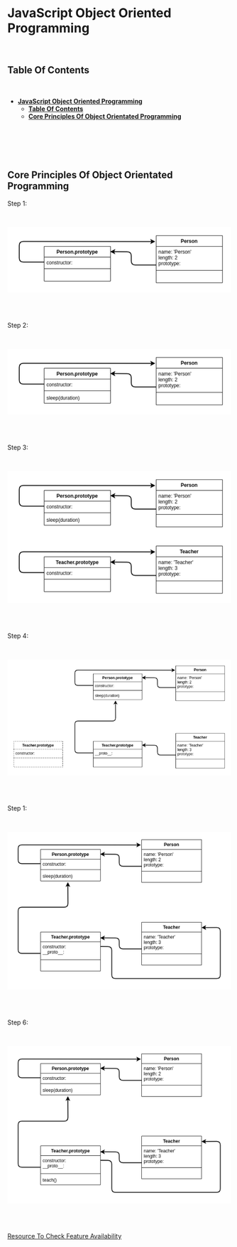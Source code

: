 # **JavaScript Object Oriented Programming**
<br>

## **Table Of Contents**
<br>

- [**JavaScript Object Oriented Programming**](#javascript-object-oriented-programming)
  - [**Table Of Contents**](#table-of-contents)
  - [**Core Principles Of Object Orientated Programming**](#core-principles-of-object-orientated-programming)

<br>
<br>
<br>
<br>

## **Core Principles Of Object Orientated Programming**

Step 1:

<br>

![Step 1](./pictures/constructorFunctionInheritanceStep1.png)

<br>
<br>

Step 2:

<br>

![Step 2](./pictures/constructorFunctionInheritanceStep2.png)

<br>
<br>

Step 3:

<br>

![Step 3](./pictures/constructorFunctionInheritanceStep3.png)

<br>
<br>

Step 4:

<br>

![Step 4](./pictures/constructorFunctionInheritanceStep4.png)

<br>
<br>

Step 1:

<br>

![Step 5](./pictures/constructorFunctionInheritanceStep5.png)

<br>
<br>

Step 6:

<br>

![Step 6](./pictures/constructorFunctionInheritanceStep6.png)

<br>
<br>


[Resource To Check Feature Availability](https://kangax.github.io/compat-table/es2016plus/)

<!--

Principles Of Object Oriented Programming

1. Abstraction
   - abstract behavior into classes or prototypes

2. Data Encapsulation
   - attributes and methods are encapsulated by classes or prototypes

3. Inheritance
   - objects can inherit attributes and methods of other objects

4. Polymorphism
   - objects can have different types in different contexts


----------------------------------------------------


JavaScript is object-based: objects are created based on other objects (prototype)
    -> JavaScript is prototype-based


-----------------------------------------------------

Object-orientation in JavaScript

1. prototype object-orientation

2. pseudoclass object-orientation

3. object-orientation with class syntax



---------------------------------------------------



===== prototype object-orientation =====

- every object is based on a prototype (except _Object_ object)
- every object can be used ad a prototype for other objects
- object inherits all properties and methods from prototype
  
- access prototype of objectA with: 
  - objectA.__proto__  (do not use)
  - objectA.getPrototypeOf()

- check if objectB is prototype of objectA
  - objectB.isPrototypeOf(objectA)

- create objectB with prototype objectA
  - objectB = Object.create(objectA)

- overwrite prototype methods:
  - objectB = Object.create(objectA);
    objectB.methodFromA = function() { ... }

- call prototype methods:
  - objectB = Object.create(objectA);
  - objectB.getPrototypeOf().methodOfObjectA().call(this, argument);
  - ( alternative: objectB.__proto__.methodObjectA().call(this, argument) )

- prototype chaining:
  1. search called method on caller object
  2. if method does not exist, search on prottype
  3. if method does not exist and object <> root _Object_: go to 2


! No prototype possible for object literals !


Object-orientation Principles:

1. Abstraction: check, abstracted into prototypes
2. Data encapsulation: No, only with specific design patterns
3. Inheritance: check, prototype chaining
4. polymorphism: check, javascript is dynamically typed



-----------------------------------------------------------------------------



===== pseudoclass object-orientation =====

- based on constructor functions

- constructor function
  - function ConstructorFunctionName(param1) { this.property1 = param1; };

- instantiate object with constructor function
  - object = new ConstructorFunctionName('argument')

- define methods for all instances of constructor function 
  - ConstructorFunctionName.prototype.methodName = function() { ... }

- inheritance:

    1.) function Person(name, age) {
            this.name = name;
            this.age = age;
        };

    2.) Person.prototype.sleep = function(duration) {
            console.log('sleep for ', duration);
        };

    3.) function Teacher(name, age, subject) {
            Person.call(this, name, age);
            this.subject = subject;
        };

    4.) Teacher.prototype = new Person();

    5.) Teacher.prototype.constructor = Teacher;

    6.) Teacher.prototype.teach() = function() {
            console.log('Teaching...');
        }


- call constructor of super prototype
  - function Teacher(name, age, subject) {
        Person.call(this, name, age);
        this.subject = subject;
    };

- overwrite methods
  - ObjectA.prototype.methodName = function(param){ ... }


- call methods of super object
  - superObjectB.prototype.methodName.call(this, argument);


Object-orientation Principles:

1. Abstraction: check, abstracted into prototypes
2. Data encapsulation: No, only with specific design patterns
3. Inheritance: check, but a bit complex
4. polymorphism: check, javascript is dynamically typed



-----------------------------------------------------------------------------



===== object-orientation with class syntax =====

- class syntax reduces complexity of pseudoclass object-orientation
- realizes no class-based programming! JavaScript stays object-based


--- class declaration ---

    class ClassName {

        property1 = 'value1';       // instance properties (ES2022)
        property2 = 'value2'

        constructor(param1, param2, param3) {
            this.property1 = param1 ? param2 : this.property1;
            this.property2 = param2 ? param2 : this.property2;
            this.property3 = param3;
        }

        method1() { /* implementation */ }
    }


--- class expression ---

    const ClassName = class {

        property1 = 'value1';       // instance properties (ES2022)
        property2 = 'value2'

        constructor(param1, param2, param3) {
            this.property1 = param1 ? param2 : this.property1;
            this.property2 = param2 ? param2 : this.property2;
            this.property3 = param3;
        }

        method1() { /* implementation */ }
    };



- instantiate new object
  - const newInstance = new ClassName('value1', 'value2', 'value3');


- define Getter and Setter
  - write keywords get or set in front of method
  - CAUTION: name of getter- / setter-method must not equal a property name (-> infinity loop)
    -> typically: add underscore in front of property name


    class ClassName {

        constructor(param1, param2, param3) {
            this._property1 = param1 ? param2 : this.property1;
            this._property2 = param2 ? param2 : this.property2;
            this._property3 = param3;
        }

        get property1() {
            return this._property1;
        }

        set property1(param) {
            this._property1 = param;
        }

        get property2() {
            return this._property2;
        }

        set property2(param) {
            this._property2 = param;
        }

        method1() { /* implementation */ }

    }  



- define private properties and methods (since ES2022)
  - underscore is only a convention and does not prevent external access
  - add # in front of private properties 

    class ClassName {

        constructor(param1, param2, param3) {
            this.#property1 = param1;
            this.#property2 = param2;
            this.#property3 = param3;
        }

        get property1() {
            return this.#property1;
        }

        set property1(param) {
            this.#property1 = param;
        }

        get property2() {
            return this.#property2;
        }

        set property2(param) {
            this.#property2 = param;
        }

        #method1() { /* implementation */ }

    }  



- inheritance of classes
    - keyword extends
    - call of superclass constructor with keyword super

    class SuperClass {
        
        constructor(param1, param2) {
            this.property1 = param1;
            this.property2 = param2;
        }

        method1(param) { /* implementation */ }
    }


    class SubClass extends SuperClass {

        constructor(param1, param2, param3) {
            super(param1, param2);                  // superclass constructor must to be called BEFORE any use of keyword _this_
            this.property3 = param3;
        }
    }



- overwrite methods of superclasses
  - add method with same name to subclass

  class SuperClass {
        
        constructor(param1, param2) {
            this.property1 = param1;
            this.property2 = param2;
        }

        method1(param) { /* implementation */ }
    }


    class SubClass extends SuperClass {

        constructor(param1, param2, param3) {
            super(param1, param2);                  // superclass constructor must to be called BEFORE any use of keyword _this_
            this.property3 = param3;
        }

        method1(param) { /* implementation */ }     // overwrites SuperClass.method1()
    }




- call methods of superclass
  - super.methodName(param)



- static methods
  - static methodName(param) { /* implementation */ }



- static properties
  - static propertyName = 'value';
-->